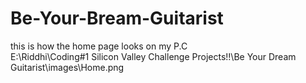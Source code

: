 # Be-Your-Bream-Guitarist
this is how the home page looks on my P.C  
E:\Riddhi\Coding\#1 Silicon Valley Challenge Projects!!\Be Your Dream Guitarist\images\Home.png
